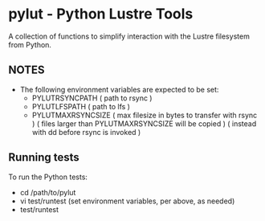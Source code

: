 # pylut - Python Lustre Tools

A collection of functions to simplify interaction with the
Lustre filesystem from Python.

## NOTES
+ The following environment variables are expected to be set:
  - PYLUTRSYNCPATH    ( path to rsync )
  - PYLUTLFSPATH      ( path to lfs )
  - PYLUTMAXRSYNCSIZE ( max filesize in bytes to transfer with rsync       )
                      ( files larger than PYLUTMAXRSYNCSIZE will be copied )
                      ( instead with dd before rsync is invoked            )

## Running tests
To run the Python tests:
+ cd /path/to/pylut
+ vi test/runtest (set environment variables, per above, as needed)
+ test/runtest
